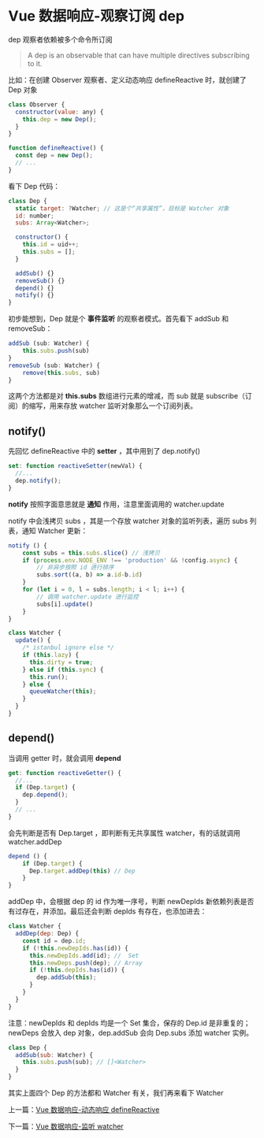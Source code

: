 # Vue 数据响应-观察订阅 dep

dep 观察者依赖被多个命令所订阅

> A dep is an observable that can have multiple directives subscribing to it.

比如：在创建 Observer 观察者、定义动态响应 defineReactive 时，就创建了 Dep 对象

```js
class Observer {
  constructor(value: any) {
    this.dep = new Dep();
  }
}
```

```js
function defineReactive() {
  const dep = new Dep();
  // ...
}
```

看下 Dep 代码：

```js
class Dep {
  static target: ?Watcher; // 这是个“共享属性”，目标是 Watcher 对象
  id: number;
  subs: Array<Watcher>;

  constructor() {
    this.id = uid++;
    this.subs = [];
  }

  addSub() {}
  removeSub() {}
  depend() {}
  notify() {}
}
```

初步能想到，Dep 就是个 **事件监听** 的观察者模式。首先看下 addSub 和 removeSub：

```js
addSub (sub: Watcher) {
    this.subs.push(sub)
}
removeSub (sub: Watcher) {
    remove(this.subs, sub)
}
```

这两个方法都是对 **this.subs** 数组进行元素的增减，而 sub 就是 subscribe（订阅）的缩写，用来存放 watcher 监听对象那么一个订阅列表。

## notify()

先回忆 defineReactive 中的 **setter** ，其中用到了 dep.notify()

```js
set: function reactiveSetter(newVal) {
  //...
  dep.notify();
}
```

**notify** 按照字面意思就是 **通知** 作用，注意里面调用的 watcher.update

notify 中会浅拷贝 subs ，其是一个存放 watcher 对象的监听列表，遍历 subs 列表，通知 Watcher 更新：

```js
notify () {
    const subs = this.subs.slice() // 浅拷贝
    if (process.env.NODE_ENV !== 'production' && !config.async) {
        // 非异步按照 id 进行排序
        subs.sort((a, b) => a.id-b.id)
    }
    for (let i = 0, l = subs.length; i < l; i++) {
        // 调用 watcher.update 进行监控
        subs[i].update()
    }
}
```

```js
class Watcher {
  update() {
    /* istanbul ignore else */
    if (this.lazy) {
      this.dirty = true;
    } else if (this.sync) {
      this.run();
    } else {
      queueWatcher(this);
    }
  }
}
```

## depend()

当调用 getter 时，就会调用 **depend**

```js
get: function reactiveGetter() {
  //...
  if (Dep.target) {
    dep.depend();
  }
  // ...
}
```

会先判断是否有 Dep.target ，即判断有无共享属性 watcher，有的话就调用 watcher.addDep

```js
depend () {
    if (Dep.target) {
      Dep.target.addDep(this) // Dep
    }
}
```

addDep 中，会根据 dep 的 id 作为唯一序号，判断 newDepIds 新依赖列表是否有过存在，并添加。最后还会判断 depIds 有存在，也添加进去：

```js
class Watcher {
  addDep(dep: Dep) {
    const id = dep.id;
    if (!this.newDepIds.has(id)) {
      this.newDepIds.add(id); //  Set
      this.newDeps.push(dep); // Array
      if (!this.depIds.has(id)) {
        dep.addSub(this);
      }
    }
  }
}
```

注意：newDepIds 和 depIds 均是一个 Set 集合，保存的 Dep.id 是非重复的；newDeps 会放入 dep 对象，dep.addSub 会向 Dep.subs 添加 watcher 实例。

```js
class Dep {
  addSub(sub: Watcher) {
    this.subs.push(sub); // []<Watcher>
  }
}
```

其实上面四个 Dep 的方法都和 Watcher 有关，我们再来看下 Watcher

上一篇：[Vue 数据响应-动态响应 defineReactive](./vue_learn_303_reactive_defineReactive.md)

下一篇：[Vue 数据响应-监听 watcher](./vue_learn_305_reactive_watcher.md)
